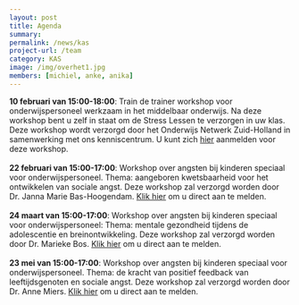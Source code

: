 ```yaml
---
layout: post
title: Agenda 
summary:
permalink: /news/kas
project-url: /team
category: KAS
image: /img/overhet1.jpg
members: [michiel, anke, anika]
---
```


<b>10 februari van 15:00-18:00</b>: Train de trainer workshop voor onderwijspersoneel werkzaam in het middelbaar onderwijs. Na deze workshop bent u zelf in staat om de Stress Lessen te verzorgen in uw klas. Deze workshop wordt verzorgd door het Onderwijs Netwerk Zuid-Holland in samenwerking met ons kenniscentrum. U kunt zich [hier](https://www.onderwijsnetwerkzuidholland.nl/aanbod/vakoverstijgend/minder-stress-bij-leerlingen-in-het-vo-de-stress-lessen/) aanmelden voor deze workshop.
<br>
<br>
<b>22 februari van 15:00-17:00</b>: Workshop over angsten bij kinderen speciaal voor onderwijspersoneel. Thema: aangeboren kwetsbaarheid voor het ontwikkelen van sociale angst. Deze workshop zal verzorgd worden door Dr. Janna Marie Bas-Hoogendam. [Klik hier](kas@fsw.leidenuniv.nl) om u direct aan te melden.
<br>
<br>
<b>24 maart van 15:00-17:00</b>: Workshop over angsten bij kinderen speciaal voor onderwijspersoneel: Thema: mentale gezondheid tijdens de adolescentie en breinontwikkeling. Deze workshop zal verzorgd worden door Dr. Marieke Bos. [Klik hier](kas@fsw.leidenuniv.nl) om u direct aan te melden.
<br>
<br>
<b>23 mei van 15:00-17:00</b>: Workshop over angsten bij kinderen speciaal voor onderwijspersoneel. Thema: de kracht van positief feedback van leeftijdsgenoten en sociale angst. Deze workshop zal verzorgd worden door Dr. Anne Miers. [Klik hier](kas@fsw.leidenuniv.nl) om u direct aan te melden. 

